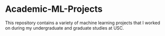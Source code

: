 # Academic-ML-Projects

This repository contains a variety of machine learning projects that I worked on during my undergraduate and graduate studies at USC. 
